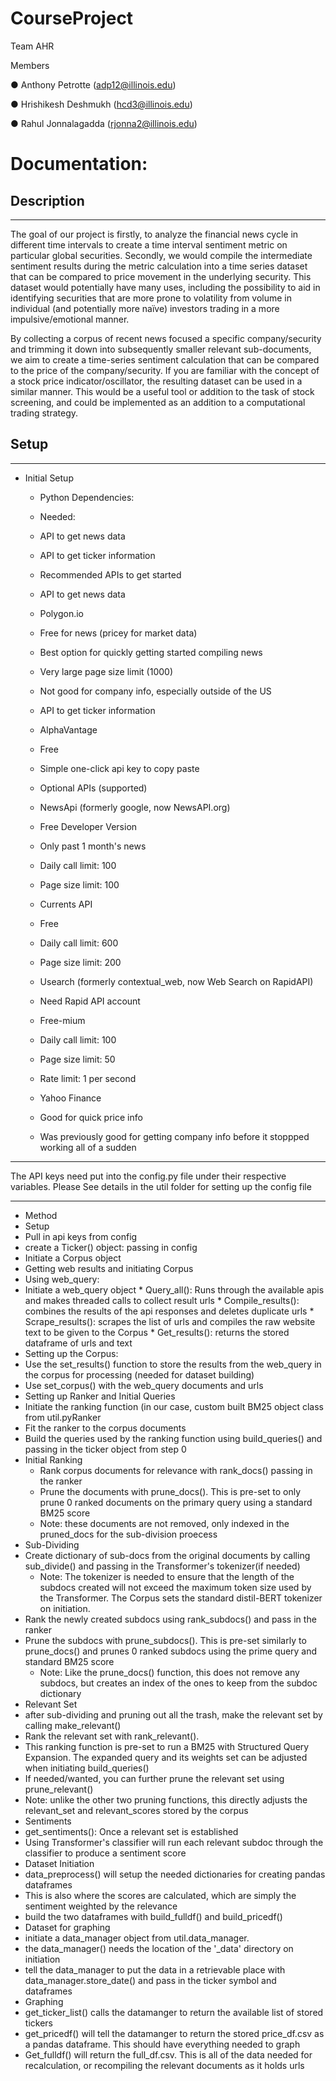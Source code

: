 # CourseProject

Team AHR

Members

●	Anthony Petrotte (adp12@illinois.edu)

●	Hrishikesh Deshmukh (hcd3@illinois.edu)

●	Rahul Jonnalagadda (rjonna2@illinois.edu)


# Documentation:

## Description
------

The goal of our project is firstly, to analyze the financial news cycle in different time intervals to create a time interval sentiment metric on particular global securities. Secondly, we would compile the intermediate sentiment results during the metric calculation into a time series dataset that can be compared to price movement in the underlying security. This dataset would potentially have many uses, including the possibility to aid in identifying securities that are more prone to volatility from volume in individual (and potentially more naïve) investors trading in a more impulsive/emotional manner. 

By collecting a corpus of recent news focused a specific company/security and trimming it down into subsequently smaller relevant sub-documents, we aim to create a time-series sentiment calculation that can be compared to the price of the company/security. If you are familiar with the concept of a stock price indicator/oscillator, the resulting dataset can be used in a similar manner. This would be a useful tool or addition to the task of stock screening, and could be implemented as an addition to a computational trading strategy.


## Setup
------


* Initial Setup
  * Python Dependencies:

  * Needed:
   * API to get news data
   * API to get ticker information
  * Recommended APIs to get started
   * API to get news data
    * Polygon.io
     * Free for news (pricey for market data)
     * Best option for quickly getting started compiling news
     * Very large page size limit (1000)
     * Not good for company info, especially outside of the US
   * API to get ticker information
    * AlphaVantage
     * Free
     * Simple one-click api key to copy paste
  * Optional APIs (supported)
   * NewsApi (formerly google, now NewsAPI.org)
    * Free Developer Version
    * Only past 1 month's news
    * Daily call limit: 100
    * Page size limit: 100
   * Currents API
    * Free
    * Daily call limit: 600
    * Page size limit: 200
   * Usearch (formerly contextual_web, now Web Search on RapidAPI)
    * Need Rapid API account
    * Free-mium
    * Daily call limit: 100
    * Page size limit: 50
    * Rate limit: 1 per second
   * Yahoo Finance
    * Good for quick price info
    * Was previously good for getting company info before it stoppped working all of a sudden

***
The API keys need put into the config.py file under their respective variables.
Please See details in the util folder for setting up the config file
***

* Method
 *  Setup
  * Pull in api keys from config
  * create a Ticker() object: passing in config
  * Initiate a Corpus object
 * Getting web results and initiating Corpus
  * Using web_query:
   * Initiate a web_query object
    * Query_all(): Runs through the available apis and makes threaded calls to collect result urls
    * Compile_results(): combines the results of the api responses and deletes duplicate urls
    * Scrape_results(): scrapes the list of urls and compiles the raw website text to be given to the Corpus
    * Get_results(): returns the stored dataframe of urls and text
  * Setting up the Corpus:
   * Use the set_results() function to store the results from the web_query in the corpus for processing (needed for dataset building)
   * Use set_corpus() with the web_query documents and urls
 * Setting up Ranker and Initial Queries
  * Initiate the ranking function (in our case, custom built BM25 object class from util.pyRanker
  * Fit the ranker to the corpus documents
  * Build the queries used by the ranking function using build_queries() and passing in the ticker object from step 0
 * Initial Ranking
   * Rank corpus documents for relevance with rank_docs() passing in the ranker
   * Prune the documents with prune_docs(). This is pre-set to only prune 0 ranked documents on the primary query using a standard BM25 score
    * Note: these documents are not removed, only indexed in the pruned_docs for the sub-division proecess
 * Sub-Dividing
  * Create dictionary of sub-docs from the original documents by calling sub_divide() and passing in the Transformer's tokenizer(if needed)
    * Note: The tokenizer is needed to ensure that the length of the subdocs created will not exceed the maximum token size used by the Transformer. The Corpus sets the standard distil-BERT tokenizer on initiation.
  * Rank the newly created subdocs using rank_subdocs() and pass in the ranker
  * Prune the subdocs with prune_subdocs(). This is pre-set similarly to prune_docs() and prunes 0 ranked subdocs using the prime query and standard BM25 score
    * Note: Like the prune_docs() function, this does not remove any subdocs, but creates an index of the ones to keep from the subdoc dictionary
 * Relevant Set
  * after sub-dividing and pruning out all the trash, make the relevant set by calling make_relevant()
  * Rank the relevant set with rank_relevant().
   * This ranking function is pre-set to run a BM25 with Structured Query Expansion. The expanded query and its weights set can be adjusted when initiating build_queries()
  * If needed/wanted, you can further prune the relevant set using prune_relevant()
   * Note: unlike the other two pruning functions, this directly adjusts the relevant_set and relevant_scores stored by the corpus
 * Sentiments
  * get_sentiments(): Once a relevant set is established
   * Using Transformer's classifier will run each relevant subdoc through the classifier to produce a sentiment score
 * Dataset Initiation
  * data_preprocess() will setup the needed dictionaries for creating pandas dataframes
   * This is also where the scores are calculated, which are simply the sentiment weighted by the relevance
  * build the two dataframes with build_fulldf() and build_pricedf()
 * Dataset for graphing
  * initiate a data_manager object from util.data_manager.
   * the data_manager() needs the location of the '_data' directory on initiation
  * tell the data_manager to put the data in a retrievable place with data_manager.store_date() and pass in the ticker symbol and dataframes
 * Graphing
  * get_ticker_list() calls the datamanger to return the available list of stored tickers 
  * get_pricedf() will tell the datamanger to return the stored price_df.csv as a pandas dataframe. This should have everything needed to graph
  * Get_fulldf() will return the full_df.csv. This is all of the data needed for recalculation, or recompiling the relevant documents as it holds urls
